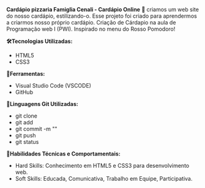 **Cardápio pizzaria Famiglia Cenali - Cardápio Online** 🍕
criamos um web site do nosso cardápio, estilizando-o. Esse projeto foi criado para aprendermos a criarmos nosso próprio cardápio.
Criação de Cárdapio na aula de Programação web I (PWI). Inspirado no menu do Rosso Pomodoro!
 
**🛠️Tecnologias Utilizadas:**
 
- HTML5
- CSS3
 
**🔧Ferramentas:**
 
- Visual Studio Code (VSCODE)
- GitHub
 
**📁Linguagens Git Utilizadas:**
 
- git clone
- git add
- git commit -m ""
- git push
- git status
 
**🎁Habilidades Técnicas e Comportamentais:**
 
- Hard Skills: Conhecimento em HTML5 e CSS3 para desenvolvimento web.
- Soft Skills: Educada, Comunicativa, Trabalho em Equipe, Participativa.

